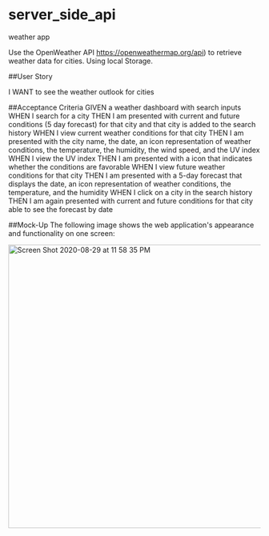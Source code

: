 # server_side_api
weather app

Use the OpenWeather API https://openweathermap.org/api) to retrieve weather data for cities. Using local Storage.

##User Story

I WANT to see the weather outlook for cities


##Acceptance Criteria
GIVEN a weather dashboard with search inputs
WHEN I search for a city
THEN I am presented with current and future conditions (5 day forecast) for that city and that city is added to the search history
WHEN I view current weather conditions for that city
THEN I am presented with the city name, the date, an icon representation of weather conditions, the temperature, the humidity, the wind speed, and the UV index
WHEN I view the UV index
THEN I am presented with a icon that indicates whether the conditions are favorable
WHEN I view future weather conditions for that city
THEN I am presented with a 5-day forecast that displays the date, an icon representation of weather conditions, the temperature, and the humidity
WHEN I click on a city in the search history
THEN I am again presented with current and future conditions for that city
able to see the forecast by date

##Mock-Up
The following image shows the web application's appearance and functionality on one screen:

<img width="567" alt="Screen Shot 2020-08-29 at 11 58 35 PM" src="https://user-images.githubusercontent.com/67836023/91653257-d8e08780-ea53-11ea-96bb-ecebc1ceeb4f.png">
